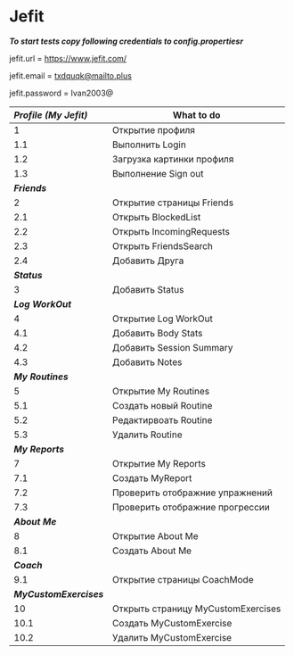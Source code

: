 # Jefit

***To start tests copy following credentials to config.propertiesr*** 

jefit.url = https://www.jefit.com/

jefit.email = txdquqk@mailto.plus

jefit.password = Ivan2003@

|***Profile (My Jefit)*** | What to do |
|  :---   | ----------- |
|1| Открытие профиля|
|1.1|Выполнить Login|
|1.2 |Загрузка картинки профиля|
|1.3 |Выполнение Sign out|
|***Friends***|
|2 |Открытие страницы Friends|
|2.1 |Открыть BlockedList|
|2.2 |Открыть IncomingRequests|
|2.3 |Открыть FriendsSearch|
|2.4 |Добавить Друга|
|***Status***|
|3 |Добавить Status|
|***Log WorkOut***|
|4 |Открытие Log WorkOut|
|4.1 |Добавить Body Stats|
|4.2 |Добавить Session Summary|
|4.3 |Добавить Notes|
|***My Routines***|
|5 |Открытие My Routines|
|5.1 |Создать новый Routine|
|5.2 |Редактирвоать Routine|
|5.3 |Удалить Routine|
|***My Reports***|
|7 |Открытие My Reports|
|7.1| Создать MyReport|
|7.2| Проверить отображние упражнений|
|7.3| Проверить отображние прогрессии|
|***About Me***|
|8|Открытие About Me|
|8.1|Создать About Me|
|***Coach***|
|9.1|Открытие страницы CoachMode|
|***MyCustomExercises***|
|10 |Открыть страницу MyCustomExercises|
|10.1 |Создать MyCustomExercise|
|10.2|Удалить MyCustomExercise|
